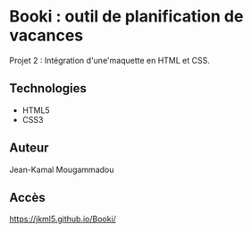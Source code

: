 # Booki : outil de planification de vacances
Projet 2 : Intégration d'une'maquette en HTML et CSS.

## Technologies
- HTML5
- CSS3

## Auteur
Jean-Kamal Mougammadou

## Accès
https://jkml5.github.io/Booki/
